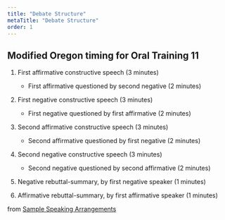 ```yaml
---
title: "Debate Structure"
metaTitle: "Debate Structure"
order: 1
---
```


## Modified Oregon timing for Oral Training 11

1. First affirmative constructive speech (3 minutes)
    * First affirmative questioned by second negative (2 minutes)
2. First negative constructive speech (3 minutes)
    * First negative questioned by first affirmative (2 minutes)

1. Second affirmative constructive speech (3 minutes)
    * Second affirmative questioned by first negative (2 minutes)
2. Second negative constructive speech (3 minutes)
    * Second negative questioned by second affirmative (2 minutes)

1. Negative rebuttal-summary, by first negative speaker (1 minutes)
2. Affirmative rebuttal-summary, by first affirmative speaker (1 minutes)

from [Sample Speaking Arrangements](http://homepage.ntu.edu.tw/~karchung/debate2.htm)